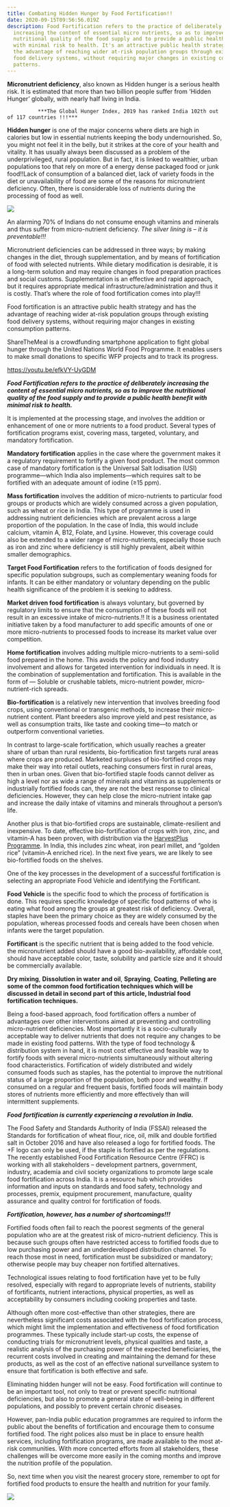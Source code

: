```yaml
---
title: Combating Hidden Hunger by Food Fortification!!
date: 2020-09-15T09:56:56.019Z
description: Food Fortification refers to the practice of deliberately
  increasing the content of essential micro nutrients, so as to improve the
  nutritional quality of the food supply and to provide a public health benefit
  with minimal risk to health. It's an attractive public health strategy and has
  the advantage of reaching wider at-risk population groups through existing
  food delivery systems, without requiring major changes in existing consumption
  patterns.
---
```

**Micronutrient deficiency**, also known as Hidden hunger is a serious health risk. It is estimated that more than two billion people suffer from ‘Hidden Hunger’ globally, with nearly half living in India.

              ***The Global Hunger Index, 2019 has ranked India 102th out of 117 countries !!!***

**Hidden hunger** is one of the major concerns where diets are high in calories but low in essential nutrients keeping the body undernourished. So, you might not feel it in the belly, but it strikes at the core of your health and vitality. It has usually always been discussed as a problem of the underprivileged, rural population. But in fact, it is linked to wealthier, urban populations too that rely on more of a energy dense packaged food or junk food!!Lack of consumption of a balanced diet, lack of variety foods in the diet or unavailability of food are some of the reasons for micronutrient deficiency. Often, there is considerable loss of nutrients during the processing of food as well.

![](/img/nfhs.png)

An alarming 70% of Indians do not consume enough vitamins and minerals and thus suffer from micro-nutrient deficiency. *The silver lining is – it is preventable!!!*

Micronutrient deficiencies can be addressed in three ways; by making changes in the diet, through supplementation, and by means of fortification of food with selected nutrients. While dietary modification is desirable, it is a long-term solution and may require changes in food preparation practices and social customs. Supplementation is an effective and rapid approach, but it requires appropriate medical infrastructure/administration and thus it is costly. That’s where the role of food fortification comes into play!!!

Food fortification is an attractive public health strategy and has the advantage of reaching wider at-risk population groups through existing food delivery systems, without requiring major changes in existing consumption patterns.

ShareTheMeal is a crowdfunding smartphone application to fight global hunger through the United Nations World Food Programme. It enables users to make small donations to specific WFP projects and to track its progress.

https://youtu.be/efkVY-UyGDM

***Food Fortification refers to the practice of deliberately increasing the content of essential micro nutrients, so as to improve the nutritional quality of the food supply and to provide a public health benefit with minimal risk to health.***

It is implemented at the processing stage, and involves the addition or enhancement of one or more nutrients to a food product. Several types of fortification programs exist, covering mass, targeted, voluntary, and mandatory fortification.

**Mandatory fortification** applies in the case where the government makes it a regulatory requirement to fortify a given food product. The most common case of mandatory fortification is the Universal Salt Iodisation (USI) programme—which India also implements—which requires salt to be fortified with an adequate amount of iodine (≥15 ppm).

**Mass fortification** involves the addition of micro-nutrients to particular food groups or products which are widely consumed across a given population, such as wheat or rice in India. This type of programme is used in addressing nutrient deficiencies which are prevalent across a large proportion of the population. In the case of India, this would include calcium, vitamin A, B12, Folate, and Lysine. However, this coverage could also be extended to a wider range of micro-nutrients, especially those such as iron and zinc where deficiency is still highly prevalent, albeit within smaller demographics.

**Target Food Fortification** refers to the fortification of foods designed for specific population subgroups, such as complementary weaning foods for infants. It can be either mandatory or voluntary depending on the public health significance of the problem it is seeking to address.

**Market driven food fortification** is always voluntary, but governed by regulatory limits to ensure that the consumption of these foods will not result in an excessive intake of micro-nutrients.!! It is a business orientated initiative taken by a food manufacturer to add specific amounts of one or more micro-nutrients to processed foods to increase its market value over competition.

**Home fortification** involves adding multiple micro-nutrients to a semi-solid food prepared in the home. This avoids the policy and food industry involvement and allows for targeted intervention for individuals in need. It is the combination of supplementation and fortification. This is available in the form of — Soluble or crushable tablets, micro-nutrient powder, micro-nutrient-rich spreads.

**Bio-fortification** is a relatively new intervention that involves breeding food crops, using conventional or transgenic methods, to increase their micro-nutrient content. Plant breeders also improve yield and pest resistance, as well as consumption traits, like taste and cooking time—to match or outperform conventional varieties.

In contrast to large-scale fortification, which usually reaches a greater share of urban than rural residents, bio-fortification first targets rural areas where crops are produced. Marketed surpluses of bio-fortified crops may make their way into retail outlets, reaching consumers first in rural areas, then in urban ones. Given that bio-fortified staple foods cannot deliver as high a level nor as wide a range of minerals and vitamins as supplements or industrially fortified foods can, they are not the best response to clinical deficiencies. However, they can help close the micro-nutrient intake gap and increase the daily intake of vitamins and minerals throughout a person’s life.

Another plus is that bio-fortified crops are sustainable, climate-resilient and inexpensive. To date, effective bio-fortification of crops with iron, zinc, and vitamin-A has been proven, with distribution via the [HarvestPlus Programme](https://www.harvestplus.org/). In India, this includes zinc wheat, iron pearl millet, and “golden rice” (vitamin-A enriched rice). In the next five years, we are likely to see bio-fortified foods on the shelves.

One of the key processes in the development of a successful fortification is selecting an appropriate Food Vehicle and identifying the Fortificant.

**Food Vehicle** is the specific food to which the process of fortification is done. This requires specific knowledge of specific food patterns of who is eating what food among the groups at greatest risk of deficiency. Overall, staples have been the primary choice as they are widely consumed by the population, whereas processed foods and cereals have been chosen when infants were the target population.

**Fortificant** is the specific nutrient that is being added to the food vehicle. the micronutrient added should have a good bio-availability, affordable cost, should have acceptable color, taste, solubility and particle size and it should be commercially available.

**Dry mixing**, **Dissolution in water and oil**, **Spraying**, **Coating**, **Pelleting are some of the common food fortification techniques which will be discussed in detail in second part of this article, Industrial food fortification techniques.**

Being a food-based approach, food fortification offers a number of advantages over other interventions aimed at preventing and controlling micro-nutrient deficiencies. Most importantly it is a socio-culturally acceptable way to deliver nutrients that does not require any changes to be made in existing food patterns. With the type of food technology & distribution system in hand, it is most cost effective and feasible way to fortify foods with several micro-nutrients simultaneously without altering food characteristics. Fortification of widely distributed and widely consumed foods such as staples, has the potential to improve the nutritional status of a large proportion of the population, both poor and wealthy. If consumed on a regular and frequent basis, fortified foods will maintain body stores of nutrients more efficiently and more effectively than will intermittent supplements.

***Food fortification is currently experiencing a revolution in India.***

The Food Safety and Standards Authority of India (FSSAI) released the Standards for fortification of wheat flour, rice, oil, milk and double fortified salt in October 2016 and have also released a logo for fortified foods. The +F logo can only be used, if the staple is fortified as per the regulations. The recently established Food Fortification Resource Centre (FFRC) is working with all stakeholders – development partners, government, industry, academia and civil society organizations to promote large scale food fortification across India. It is a resource hub which provides information and inputs on standards and food safety, technology and processes, premix, equipment procurement, manufacture, quality assurance and quality control for fortification of foods.

***Fortification, however, has a number of shortcomings!!!***

Fortified foods often fail to reach the poorest segments of the general population who are at the greatest risk of micro-nutrient deficiency. This is because such groups often have restricted access to fortified foods due to low purchasing power and an underdeveloped distribution channel. To reach those most in need, fortification must be subsidized or mandatory; otherwise people may buy cheaper non fortified alternatives.

Technological issues relating to food fortification have yet to be fully resolved, especially with regard to appropriate levels of nutrients, stability of fortificants, nutrient interactions, physical properties, as well as acceptability by consumers including cooking properties and taste.

Although often more cost-effective than other strategies, there are nevertheless significant costs associated with the food fortification process, which might limit the implementation and effectiveness of food fortification programmes. These typically include start-up costs, the expense of conducting trials for micronutrient levels, physical qualities and taste, a realistic analysis of the purchasing power of the expected beneficiaries, the recurrent costs involved in creating and maintaining the demand for these products, as well as the cost of an effective national surveillance system to ensure that fortification is both effective and safe.

Eliminating hidden hunger will not be easy. Food fortification will continue to be an important tool, not only to treat or prevent specific nutritional deficiencies, but also to promote a general state of well-being in different populations, and possibly to prevent certain chronic diseases.

However, pan-India public education programmes are required to inform the public about the benefits of fortification and encourage them to consume fortified food. The right polices also must be in place to ensure health services, including fortification programs, are made available to the most at-risk communities. With more concerted efforts from all stakeholders, these challenges will be overcome more easily in the coming months and improve the nutrition profile of the population.

So, next time when you visit the nearest grocery store, remember to opt for fortified food products to ensure the health and nutrition for your family.

![](/img/special-thanks.png)